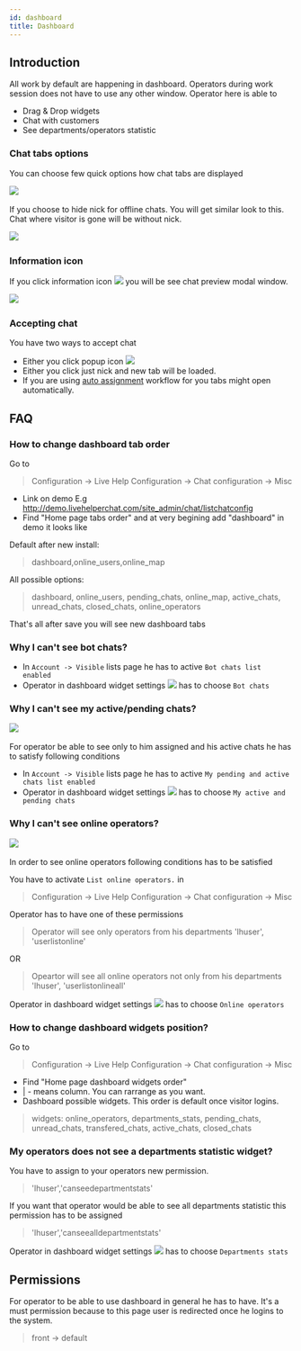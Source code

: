 ```yaml
---
id: dashboard
title: Dashboard
---
```


## Introduction

All work by default are happening in dashboard. Operators during work session does not have to use any other window. Operator here is able to

* Drag & Drop widgets
* Chat with customers
* See departments/operators statistic

### Chat tabs options

You can choose few quick options how chat tabs are displayed

​![](/img/dashboard/dashboard-tabs-settings.jpg)

If you choose to hide nick for offline chats. You will get similar look to this. Chat where visitor is gone will be without nick.

​![](/img/dashboard/hide-nick-for-offline.jpg)

### Information icon

If you click information icon ​![](/img/dashboard/information-icon.jpg) you will be see chat preview modal window.

​![](/img/dashboard/chat-preview.jpg)

### Accepting chat

You have two ways to accept chat

* Either you click popup icon ​![](/img/dashboard/popup-icon.jpg)
* Either you click just nick and new tab will be loaded.
* If you are using [auto assignment](auto-assignment.md) workflow for you tabs might open automatically.

## FAQ

### How to change dashboard tab order

Go to

> Configuration -> Live Help Configuration -> Chat configuration -> Misc

* Link on demo E.g http://demo.livehelperchat.com/site_admin/chat/listchatconfig
* Find "Home page tabs order" and at very begining add "dashboard" in demo it looks like

Default after new install: 
> dashboard,online_users,online_map

All possible options: 

> dashboard, online_users, pending_chats, online_map, active_chats, unread_chats, closed_chats, online_operators

That's all after save you will see new dashboard tabs

### Why I can't see bot chats?

* In `Account -> Visible` lists page he has to active `Bot chats list enabled`
* Operator in dashboard widget settings ​![](/img/dashboard/dashboard-icon.jpg) has to choose `Bot chats`

### Why I can't see my active/pending chats?

​![](/img/dashboard/my-active-pending-chats.jpg)

For operator be able to see only to him assigned and his active chats he has to satisfy following conditions

* In `Account -> Visible` lists page he has to active `My pending and active chats list enabled`
* Operator in dashboard widget settings ​![](/img/dashboard/dashboard-icon.jpg) has to choose `My active and pending chats`

### Why I can't see online operators?

​![](/img/dashboard/online-operators.jpg)

In order to see online operators following conditions has to be satisfied

You have to activate `List online operators.` in
> Configuration -> Live Help Configuration -> Chat configuration -> Misc

Operator has to have one of these permissions

> Operator will see only operators from his departments 
>'lhuser', 'userlistonline'

OR

> Opeartor will see all online operators not only from his departments
> 'lhuser', 'userlistonlineall'

Operator in dashboard widget settings ​![](/img/dashboard/dashboard-icon.jpg) has to choose `Online operators`

### How to change dashboard widgets position?

Go to

> Configuration -> Live Help Configuration -> Chat configuration -> Misc

* Find "Home page dashboard widgets order"
* | - means column. You can rarrange as you want.
* Dashboard possible widgets. This order is default once visitor logins.

> widgets: online_operators, departments_stats, pending_chats, unread_chats, transfered_chats, active_chats, closed_chats

### My operators does not see a departments statistic widget?

You have to assign to your operators new permission.  

> 'lhuser','canseedepartmentstats'

If you want that operator would be able to see all departments statistic this permission has to be assigned

> 'lhuser','canseealldepartmentstats'

Operator in dashboard widget settings ​![](/img/dashboard/dashboard-icon.jpg) has to choose `Departments stats`

## Permissions

For operator to be able to use dashboard in general he has to have. It's a must permission because to this page user is redirected once he logins to the system.

> front -> default